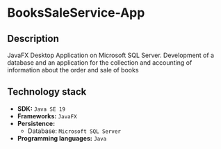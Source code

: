 # BooksSaleService-App

## Description

JavaFX Desktop Application on Microsoft SQL Server. 
Development of a database and an application for the collection and accounting of information about the order and sale of books

## Technology stack

- **SDK:** `Java SE 19`
- **Frameworks:** `JavaFX`
- **Persistence:**
    - Database: `Microsoft SQL Server`
- **Programming languages:** `Java`
